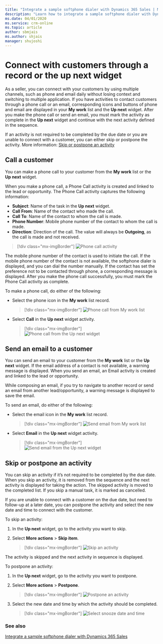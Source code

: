 ```yaml
---
title: "Integrate a sample softphone dialer with Dynamics 365 Sales | MicrosoftDocs"
description: "Learn how to integrate a sample softphone dialer with Dynamics 365 Sales  ."
ms.date: 04/01/2020
ms.service: crm-online
ms.topic: article
author: sbmjais
ms.author: shjais
manager: shujoshi
---
```


# Connect with customers through a record or the up next widget 

As a seller, you can connect with your customers by using multiple channels, such as phone and email daily without losing context and switching to multiple application. If you have activities to contact customers through a phone call or an email, corresponding icons and buttons of phone and email are displayed in your **My work** list and the **Up next** widget. After you make the phone call or send an email, you must mark the activity as complete in the **Up next** widget and continue with the next activity defined in the sequence.

If an activity is not required to be completed by the due date or you are unable to connect with a customer, you can either skip or postpone the activity. More information: [Skip or postpone an activity](#skip-or-postpone-an-activity)

## Call a customer

You can make a phone call to your customer from the **My work** list or the **Up next** widget.

When you make a phone call, a Phone Call activity is created and linked to the lead or opportunity. The Phone Call activity captures the following information:

- **Subject**: Name of the task in the **Up next** widget.
- **Call From**: Name of the contact who made the call.
- **Call To**: Name of the contact to whom the call is made.
- **Phone Number**: Mobile phone number of the contact to whom the call is made.
- **Direction**: Direction of the call. The value will always be **Outgoing**, as the call is made and not received.

> [!div class="mx-imgBorder"]
> ![Phone call activity](media/phone-call-activity.png "Phone call activity")

The mobile phone number   of the contact is used to initiate the call. If the mobile phone number of the contact   is not available, the softphone dialer is displayed,   and you can dial the number manually. If the contact has set the preference not to be contacted through phone, a corresponding message is displayed. After you make the phone call successfully, you must mark the Phone Call activity as complete.  

To make a phone call, do either of the following:

- Select the phone icon in the **My work** list record.

    > [!div class="mx-imgBorder"]
    > ![Phone call from My work list](media/my-work-list-call.png "Phone call from My work list")

- Select **Call** in the **Up next** widget activity.

    > [!div class="mx-imgBorder"]
    > ![Phone call from the Up next widget](media/up-next-widget-call.png "Phone call from the Up next widget")

## Send an email to a customer

You can send an email to your customer from the **My work** list or the **Up next** widget. If the email address of a contact is not available, a warning message is displayed. When you send an email, an Email activity is created and linked to the lead or opportunity.

While composing an email, if you try to navigate to another record or send an email from another lead/opportunity, a warning message is displayed to save the email. 

To send an email, do either of the following:

- Select the email icon in the **My work** list record.

    > [!div class="mx-imgBorder"]
    > ![Send email from My work list](media/my-work-list-email.png "Send email from My work list")

- Select **Email** in the **Up next** widget activity.

    > [!div class="mx-imgBorder"]
    > ![Send email from the Up next widget](media/up-next-widget-email.png "Send email from the Up next widget")

## Skip or postpone an activity

You can skip an activity if it’s not required to be completed by the due date. When you skip an activity, it is removed from the sequence and the next activity is displayed for taking the action. The skipped activity is moved to the completed list. If you skip a manual task, it is marked as cancelled.

If you are unable to connect with a customer on the due date, but need to follow-up at a later date, you can postpone the activity and select the new date and time to connect with the customer.

To skip an activity:

1.	In the **Up next** widget, go to the activity you want to skip.

2.	Select **More actions** > **Skip item**.

    > [!div class="mx-imgBorder"]
    > ![Skip an activity](media/skip-activity.png "Skip an activity")

The activity is skipped and the next activity in sequence is displayed.

To postpone an activity:

1.	In the **Up next** widget, go to the activity you want to postpone.

2.	Select **More actions** > **Postpone**.

    > [!div class="mx-imgBorder"]
    > ![Postpone an activity](media/postpone-activity.png "Postpone an activity")

3.	Select the new date and time by which the activity should be completed.

    > [!div class="mx-imgBorder"]
    > ![Select snooze date and time](media/snooze-time.png "Select snooze date and time")

### See also

[Integrate a sample softphone dialer with Dynamics 365 Sales](integrate-sample-softphone.md)
